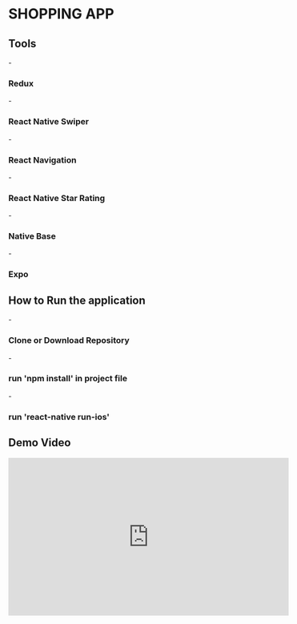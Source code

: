 <h1>SHOPPING APP</h1>

<h2>Tools</h2>
  - <h3>Redux</h3>
  - <h3>React Native Swiper</h3>
  - <h3>React Navigation</h3>
  - <h3>React Native Star Rating</h3>
  - <h3>Native Base</h3>
  - <h3>Expo</h3>
  
<h2>How to Run the application</h2>
    - <h3>Clone or Download Repository </h3>
    - <h3>run 'npm install' in project file </h3>
    - <h3>run 'react-native run-ios'</h3>
    
<h2>Demo Video</h2>
  <iframe width="560" height="315" src="https://www.youtube.com/embed/lvqHTQ5ugQ0" frameborder="0" allow="accelerometer; autoplay; encrypted-media; gyroscope; picture-in-picture" allowfullscreen></iframe>





